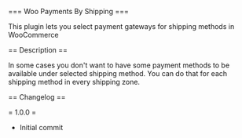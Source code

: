 === Woo Payments By Shipping ===

This plugin lets you select payment gateways for shipping methods in WooCommerce


== Description ==

In some cases you don't want to have some payment methods to be available under selected shipping method. You can do that for each shipping method in every shipping zone.


== Changelog ==

= 1.0.0 =
* Initial commit
